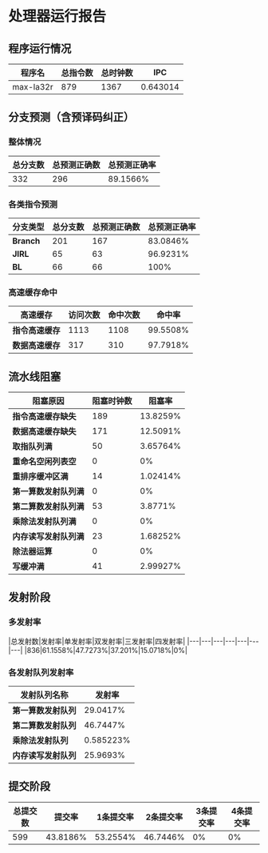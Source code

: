 # 处理器运行报告
## 程序运行情况
|程序名|总指令数|总时钟数|IPC|
|---|---|---|---|
|max-la32r|879|1367|0.643014|

## 分支预测（含预译码纠正）
### 整体情况
|总分支数|总预测正确数|总预测正确率|
|---|---|---|
|332|296|89.1566%|

### 各类指令预测
|分支类型|总分支数|总预测正确数|总预测正确率|
|---|---|---|---|
|**Branch**| 201 | 167 | 83.0846%|
|**JIRL**| 65 | 63 | 96.9231%|
|**BL**| 66 | 66 | 100%|

### 高速缓存命中
|高速缓存|访问次数|命中次数|命中率|
|---|---|---|---|
|**指令高速缓存**| 1113 | 1108 | 99.5508%|
|**数据高速缓存**| 317 | 310 | 97.7918%|
## 流水线阻塞
|阻塞原因|阻塞时钟数|阻塞率|
|---|---|---|
|**指令高速缓存缺失**| 189 | 13.8259%|
|**数据高速缓存缺失**| 171 | 12.5091%|
|**取指队列满**| 50 | 3.65764%|
|**重命名空闲列表空**|0 | 0%|
|**重排序缓冲区满**|14 | 1.02414%|
|**第一算数发射队列满**|0 | 0%|
|**第二算数发射队列满**|53 | 3.8771%|
|**乘除法发射队列满**|0 | 0%|
|**内存读写发射队列满**|23 | 1.68252%|
|**除法器运算**|0 | 0%|
|**写缓冲满**|41 | 2.99927%|

## 发射阶段
### 多发射率
|总发射数|发射率|单发射率|双发射率|三发射率|四发射率|
|---|---|---|---|---|---|---|
|836|61.1558%|47.7273%|37.201%|15.0718%|0%|

### 各发射队列发射率
|发射队列名称|发射率|
|---|---|
|**第一算数发射队列**|29.0417%|
|**第二算数发射队列**|46.7447%|
|**乘除法发射队列**|0.585223%|
|**内存读写发射队列**|25.9693%|

## 提交阶段
|总提交数|提交率|1条提交率|2条提交率|3条提交率|4条提交率|
|---|---|---|---|---|---|
|599|43.8186%|53.2554%|46.7446%|0%|0%|

